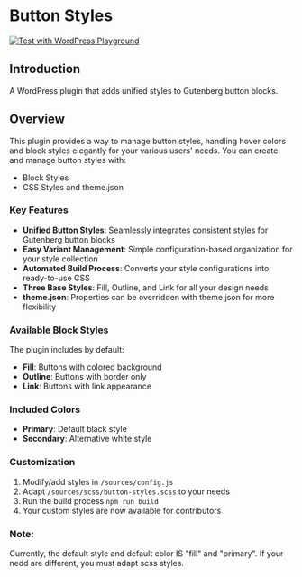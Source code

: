 # Button Styles

[![Test with WordPress Playground](https://img.shields.io/badge/Test%20with-WordPress%20Playground-0073aa?style=for-the-badge&logo=wordpress&logoColor=white)](https://playground.wordpress.net/?blueprint-url=https://raw.githubusercontent.com/maxpertici/button-styles/refs/heads/main/blueprint.json)


## Introduction
A WordPress plugin that adds unified styles to Gutenberg button blocks.

## Overview
This plugin provides a way to manage button styles, handling hover colors and block styles elegantly for your various users' needs.
You can create and manage button styles with:
* Block Styles
* CSS Styles and theme.json

### Key Features
- **Unified Button Styles**: Seamlessly integrates consistent styles for Gutenberg button blocks
- **Easy Variant Management**: Simple configuration-based organization for your style collection
- **Automated Build Process**: Converts your style configurations into ready-to-use CSS
- **Three Base Styles**: Fill, Outline, and Link for all your design needs
- **theme.json**: Properties can be overridden with theme.json for more flexibility

### Available Block Styles
The plugin includes by default:
- **Fill**: Buttons with colored background
- **Outline**: Buttons with border only
- **Link**: Buttons with link appearance

### Included Colors
- **Primary**: Default black style
- **Secondary**: Alternative white style

### Customization
1. Modify/add styles in `/sources/config.js`
3. Adapt `/sources/scss/button-styles.scss` to your needs
5. Run the build process `npm run build`
6. Your custom styles are now available for contributors

### Note:
Currently, the default style and default color IS "fill" and "primary". If your nedd are different, you must adapt scss styles.
